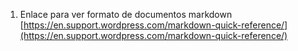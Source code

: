1. Enlace para ver formato de documentos markdown [https://en.support.wordpress.com/markdown-quick-reference/](https://en.support.wordpress.com/markdown-quick-reference/)
